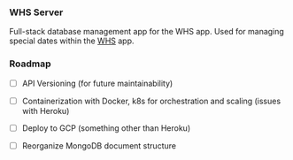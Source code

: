 ### WHS Server

Full-stack database management app for the WHS app. Used for managing special dates within the [WHS](https://github.com/Li357/WHS) app.

### Roadmap

- [ ] API Versioning (for future maintainability)
- [ ] Containerization with Docker, k8s for orchestration and scaling (issues with Heroku)
- [ ] Deploy to GCP (something other than Heroku)
- [ ] Reorganize MongoDB document structure

